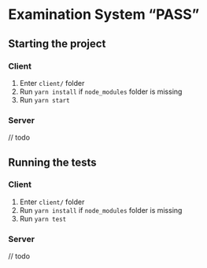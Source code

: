 # Examination System “PASS”

## Starting the project

### Client

1. Enter `client/` folder
2. Run `yarn install` if `node_modules` folder is missing
3. Run `yarn start`

### Server

// todo

## Running the tests

### Client

1. Enter `client/` folder
2. Run `yarn install` if `node_modules` folder is missing
3. Run `yarn test`

### Server

// todo
